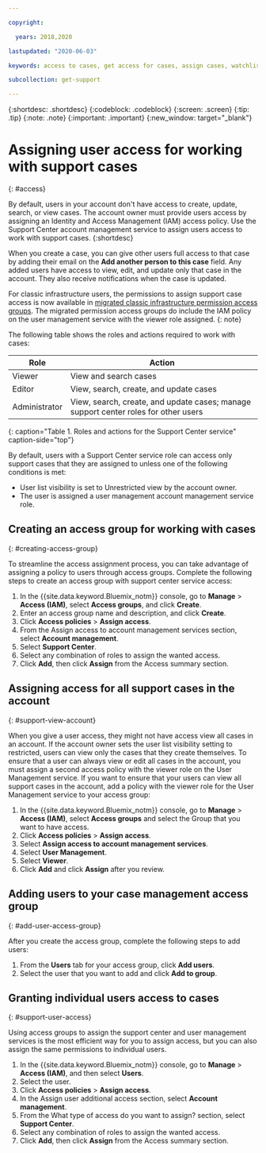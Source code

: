 ```yaml
---

copyright:

  years: 2018,2020

lastupdated: "2020-06-03"

keywords: access to cases, get access for cases, assign cases, watchlist

subcollection: get-support

---
```



{:shortdesc: .shortdesc}
{:codeblock: .codeblock}
{:screen: .screen}
{:tip: .tip}
{:note: .note}
{:important: .important}
{:new_window: target="_blank"}

# Assigning user access for working with support cases
{: #access}

By default, users in your account don't have access to create, update, search, or view cases. The account owner must provide users access by assigning an Identity and Access Management (IAM) access policy. Use the Support Center account management service to assign users access to work with support cases. 
{:shortdesc}

When you create a case, you can give other users full access to that case by adding their email on the **Add another person to this case** field. Any added users have access to view, edit, and update only that case in the account. They also receive notifications when the case is updated. 

For classic infrastructure users, the permissions to assign support case access is now available in [migrated classic infrastructure permission access groups](/docs/iam?topic=iam-infrapermission#predefined). The migrated permission access groups do include the IAM policy on the user management service with the viewer role assigned.
{: note}

The following table shows the roles and actions required to work with cases:

| Role          | Action                                                                              | 
|---------------|-------------------------------------------------------------------------------------|
| Viewer        | View and search cases                                                               |
| Editor        | View, search, create, and update cases                                              |
| Administrator | View, search, create, and update cases; manage support center roles for other users |
{: caption="Table 1. Roles and actions for the Support Center service" caption-side="top"}

By default, users with a Support Center service role can access only support cases that they are assigned to unless one of the following conditions is met:

* User list visibility is set to Unrestricted view by the account owner.
* The user is assigned a user management account management service role.


## Creating an access group for working with cases
{: #creating-access-group}

To streamline the access assignment process, you can take advantage of assigning a policy to users through access groups. Complete the following steps to create an access group with support center service access:

1. In the {{site.data.keyword.Bluemix_notm}} console, go to **Manage** > **Access (IAM)**, select **Access groups**, and click **Create**. 
1. Enter an access group name and description, and click **Create**. 
1. Click **Access policies** > **Assign access**.
1. From the Assign access to account management services section, select **Account management**.
1. Select **Support Center**.
1. Select any combination of roles to assign the wanted access. 
1. Click **Add**, then click **Assign** from the Access summary section.  


## Assigning access for all support cases in the account
{: #support-view-account}

When you give a user access, they might not have access view all cases in an account. If the account owner sets the user list visibility setting to restricted, users can view only the cases that they create themselves. To ensure that a user can always view or edit all cases in the account, you must assign a second access policy with the viewer role on the User Management service. If you want to ensure that your users can view all support cases in the account, add a policy with the viewer role for the User Management service to your access group:

1. In the {{site.data.keyword.Bluemix_notm}} console, go to **Manage** > **Access (IAM)**, select **Access groups** and select the Group that you want to have access.
1. Click **Access policies** > **Assign access**.
1. Select **Assign access to account management services**.
1. Select **User Management**.
1. Select **Viewer**.
1. Click **Add** and click **Assign** after you review.


## Adding users to your case management access group
{: #add-user-access-group} 

After you create the access group, complete the following steps to add users:

1. From the **Users** tab for your access group, click **Add users**.
1. Select the user that you want to add and click **Add to group**.


## Granting individual users access to cases 
{: #support-user-access}

Using access groups to assign the support center and user management services is the most efficient way for you to assign access, but you can also assign the same permissions to individual users. 

1. In the {{site.data.keyword.Bluemix_notm}} console, go to **Manage** > **Access (IAM)**, and then select **Users**. 
1. Select the user. 
1. Click **Access policies** > **Assign access**.
1. In the Assign user additional access section, select **Account management**.
1. From the What type of access do you want to assign? section, select **Support Center**.
1. Select any combination of roles to assign the wanted access. 
1. Click **Add**, then click **Assign** from the Access summary section.  
